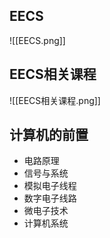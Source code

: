 ## EECS
![[EECS.png]]

##  EECS相关课程
![[EECS相关课程.png]]

## 计算机的前置
- 电路原理
- 信号与系统
- 模拟电子线程
- 数字电子线路
- 微电子技术
- 计算机系统

